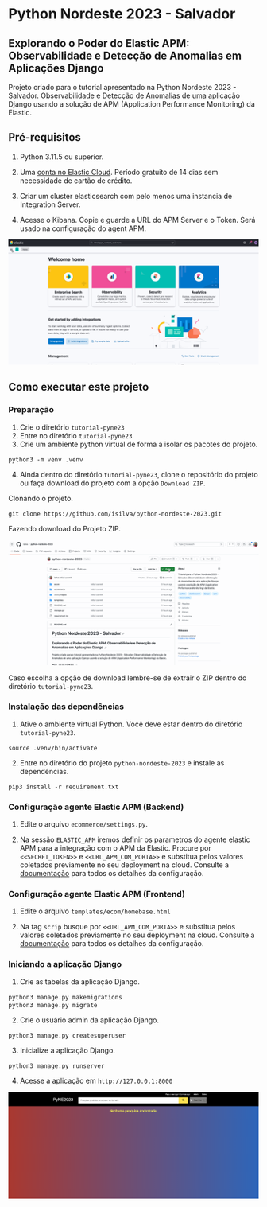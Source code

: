 # Python Nordeste 2023 - Salvador

## Explorando o Poder do Elastic APM: Observabilidade e Detecção de Anomalias em Aplicações Django

Projeto criado para o tutorial apresentado na Python Nordeste 2023 - Salvador. Observabilidade e Detecção de Anomalias de uma aplicação Django usando a solução de APM (Application Performance Monitoring) da Elastic.

## Pré-requisitos

1. Python 3.11.5 ou superior.

2. Uma [conta no Elastic Cloud](https://cloud.elastic.co/). Período gratuito de 14 dias sem necessidade de cartão de crédito.

3. Criar um cluster elasticsearch com pelo menos uma instancia de Integration Server.

4. Acesse o Kibana. Copie e guarde a URL do APM Server e o Token. Será usado na configuração do agent APM.

![APM](screenshots/apm.gif)

## Como executar este projeto

### Preparação

1. Crie o diretório `tutorial-pyne23`
2. Entre no diretório `tutorial-pyne23`
3. Crie um ambiente python virtual de forma a isolar os pacotes do projeto.

```shel
python3 -m venv .venv
```

4. Ainda dentro do diretório `tutorial-pyne23`, clone o repositório do projeto ou faça download do projeto com a opção `Download ZIP`.

Clonando o projeto.

```shell
git clone https://github.com/isilva/python-nordeste-2023.git
```

Fazendo download do Projeto ZIP.

![Donwload](screenshots/git.gif)

Caso escolha a opção de download lembre-se de extrair o ZIP dentro do diretório `tutorial-pyne23`.

### Instalação das dependências

1. Ative o ambiente virtual Python. Você deve estar dentro do diretório `tutorial-pyne23`.

```shell
source .venv/bin/activate
```

2. Entre no diretório do projeto `python-nordeste-2023` e instale as dependências.

```shell
pip3 install -r requirement.txt
```

### Configuração agente Elastic APM (Backend)

1. Edite o arquivo `ecommerce/settings.py`.

2. Na sessão `ELASTIC_APM` iremos definir os parametros do agente elastic APM para a integração com o APM da Elastic. Procure por `<<SECRET_TOKEN>>` e `<<URL_APM_COM_PORTA>>` e substitua pelos valores coletados previamente no seu deployment na cloud. Consulte a [documentação](https://www.elastic.co/guide/en/apm/agent/python/current/django-support.html#django-support) para todos os detalhes da configuração.

### Configuração agente Elastic APM (Frontend)

1. Edite o arquivo `templates/ecom/homebase.html`

2. Na tag `scrip` busque por `<<URL_APM_COM_PORTA>>` e substitua pelos valores coletados previamente no seu deployment  na cloud. Consulte a [documentação](https://www.elastic.co/guide/en/apm/agent/rum-js/5.x/install-the-agent.html#install-the-agent) para todos os detalhes da configuração.

### Iniciando a aplicação Django

1. Crie as tabelas da aplicação Django.

```shell
python3 manage.py makemigrations
python3 manage.py migrate
```

2. Crie o usuário admin da aplicação Django.

```shell
python3 manage.py createsuperuser
```

3. Inicialize a aplicação Django.

```shell
python3 manage.py runserver
```

4. Acesse a aplicação em `http://127.0.0.1:8000`

![ecommerce](screenshots/ecom.png)